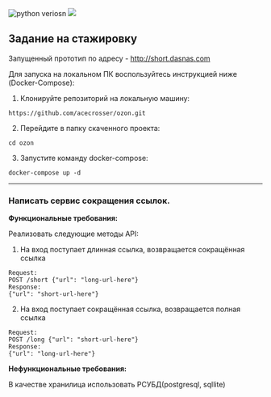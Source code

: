![python veriosn](https://img.shields.io/badge/python-3.7%2B-blue)
![](https://img.shields.io/badge/test-task-red)

## Задание на стажировку

Запущенный прототип по адрeсу - http://short.dasnas.com

Для запуска на локальном ПК воспользуйтесь инструкцией ниже (Docker-Compose):
1. Клонируйте репозиторий на локальную машину:

`https://github.com/acecrosser/ozon.git`

2. Перейдите в папку скаченного проекта:

`cd ozon`

3. Запустите команду docker-compose:

`docker-compose up -d`


-----------
### Написать сервис сокращения ссылок.

**Функциональные требования:**

Реализовать следующие методы API:
1. На вход поступает длинная ссылка, возвращается сокращённая ссылка
```
Request:
POST /short {"url": "long-url-here"}
Response:
{"url": "short-url-here"}
```
2. На вход поступает сокращённая ссылка, возвращается полная ссылка
```
Request:
POST /long {"url": "short-url-here"}
Response:
{"url": "long-url-here"}
```

**Нефункциональные требования:**

В качестве хранилица использовать РСУБД(postgresql, sqllite)






